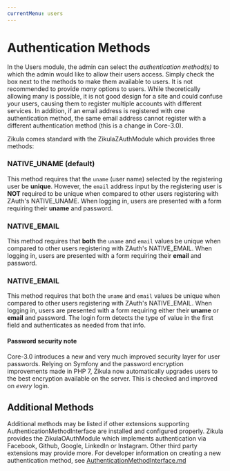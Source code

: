 ```yaml
---
currentMenu: users
---
```

# Authentication Methods

In the Users module, the admin can select the _authentication method(s)_ to which the admin would like to allow their
users access. Simply check the box next to the methods to make them available to users. It is not recommended to provide
_many_ options to users. While theoretically allowing many is possible, it is not good design for a site and could
confuse your users, causing them to register multiple accounts with different services. In addition, if an email address
is registered with one authentication method, the same email address cannot register with a different authentication
method (this is a change in Core-3.0). 

Zikula comes standard with the ZikulaZAuthModule which provides three methods:

### NATIVE_UNAME (default)

This method requires that the `uname` (user name) selected by the registering user be **unique**. However, the `email`
address input by the registering user is **NOT** required to be unique when compared to other users registering with
ZAuth's NATIVE_UNAME. When logging in, users are presented with a form requiring their **uname** and password.

### NATIVE_EMAIL

This method requires that **both** the `uname` and `email` values be unique when compared to other users registering with
ZAuth's NATIVE_EMAIL. When logging in, users are presented with a form requiring their **email** and password.

### NATIVE_EMAIL

This method requires that both the `uname` and `email` values be unique when compared to other users registering with
ZAuth's NATIVE_EMAIL. When logging in, users are presented with a form requiring either their **uname** or **email**
and password. The login form detects the type of value in the first field and authenticates as needed from that info.

#### Password security note

Core-3.0 introduces a new and very much improved security layer for user passwords. Relying on Symfony and the password
encryption improvements made in PHP 7, Zikula now automatically upgrades users to the best encryption available on the
server. This is checked and improved on _every_ login.

## Additional Methods

Additional methods may be listed if other extensions supporting AuthenticationMethodInterface are installed
and configured properly. Zikula provides the ZikulaOAuthModule which implements authentication via Facebook, Github,
Google, LinkedIn or Instagram. Other third party extensions may provide more. For developer information on creating a
new authentication method, see [AuthenticationMethodInterface.md](../Authentication/Dev/AuthenticationMethodInterface.md)

